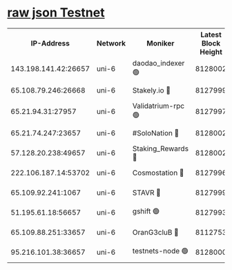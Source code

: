 [raw json Testnet](https://rpc-check.junot.stavr.tech/junot/rpc-junot-result.json)
=


<table><tr><th>IP-Address</th><th>Network</th><th>Moniker</th><th>Latest Block Height</th><th>Earliest Block Height</th><th>Catching Up</th><th>Tx Index</th><th>Voting Power</th><th>Scan Time</th></tr><tr><td>143.198.141.42:26657</td><td>uni-6</td><td>daodao_indexer 🟢</td><td>8128002</td><td>1</td><td>False</td><td>off</td><td>0</td><td>2024-02-19T09:16:50.428637842UTC</td></tr><tr><td>65.108.79.246:26668</td><td>uni-6</td><td>Stakely.io 🔴</td><td>8127999</td><td>1570872</td><td>False</td><td>on</td><td>11</td><td>2024-02-19T09:16:38.584460120UTC</td></tr><tr><td>65.21.94.31:27957</td><td>uni-6</td><td>Validatrium-rpc 🟢</td><td>8127997</td><td>2943363</td><td>False</td><td>on</td><td>0</td><td>2024-02-19T09:16:33.789222868UTC</td></tr><tr><td>65.21.74.247:23657</td><td>uni-6</td><td>#SoloNation 🔴</td><td>8128002</td><td>5208001</td><td>False</td><td>on</td><td>112</td><td>2024-02-19T09:16:49.541176554UTC</td></tr><tr><td>57.128.20.238:49657</td><td>uni-6</td><td>Staking_Rewards 🔴</td><td>8128002</td><td>6514618</td><td>False</td><td>on</td><td>1008</td><td>2024-02-19T09:16:50.717078902UTC</td></tr><tr><td>222.106.187.14:53702</td><td>uni-6</td><td>Cosmostation 🔴</td><td>8127996</td><td>7473037</td><td>False</td><td>on</td><td>109003</td><td>2024-02-19T09:16:31.407715755UTC</td></tr><tr><td>65.109.92.241:1067</td><td>uni-6</td><td>STAVR 🔴</td><td>8127999</td><td>7502372</td><td>False</td><td>on</td><td>6054</td><td>2024-02-19T09:16:38.231048230UTC</td></tr><tr><td>51.195.61.18:56657</td><td>uni-6</td><td>gshift 🟢</td><td>8127993</td><td>7691417</td><td>False</td><td>on</td><td>0</td><td>2024-02-19T09:16:21.425376652UTC</td></tr><tr><td>65.109.88.251:33657</td><td>uni-6</td><td>OranG3cluB 🔴</td><td>8112753</td><td>8055961</td><td>False</td><td>on</td><td>11</td><td>2024-02-19T09:16:55.216776624UTC</td></tr><tr><td>95.216.101.38:36657</td><td>uni-6</td><td>testnets-node 🟢</td><td>8128000</td><td>8116304</td><td>False</td><td>on</td><td>0</td><td>2024-02-19T09:16:40.977453677UTC</td></tr></table>